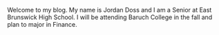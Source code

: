 Welcome to my blog. My name is Jordan Doss and I am a Senior at East Brunswick High School. I will be attending Baruch College in the fall and plan to major in Finance. 
